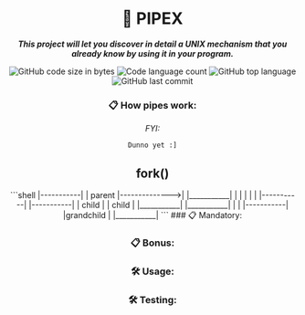 <h1 align="center">
	📖 PIPEX
</h1>
<p align="center">
	<b><i>This project will let you discover in detail a UNIX mechanism that you already know
by using it in your program.</i></b><br>
</p>

<p align="center">
	<img alt="GitHub code size in bytes" src="https://img.shields.io/github/languages/code-size/zstenger93/pipex?color=lightblue" />
	<img alt="Code language count" src="https://img.shields.io/github/languages/count/zstenger93/pipex?color=yellow" />
	<img alt="GitHub top language" src="https://img.shields.io/github/languages/top/zstenger93/pipex?color=blue" />
	<img alt="GitHub last commit" src="https://img.shields.io/github/last-commit/zstenger93/pipex?color=green" />
</p>
<div align=center>

### 📋 How pipes work:
_FYI:_

	Dunno yet :]
<h2>fork()</h2>
```shell
|-----------|
|	parent	|-------------->|
|___________|				|
		|					|
		|					|
	|-----------|		|-----------|
	|	child	|		|	child	|
	|___________|		|___________|
			|
			|
	|-----------|
	|grandchild |
	|___________|
```
### 📋 Mandatory:

### 📋 Bonus:

### 🛠️ Usage:

### 🛠️ Testing:
</div>